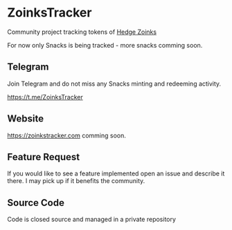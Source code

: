 # ZoinksTracker

Community project tracking tokens of [Hedge Zoinks](https://zoinks.fi)

For now only Snacks is being tracked - more snacks comming soon.

## Telegram

Join Telegram and do not miss any Snacks minting and redeeming activity.

https://t.me/ZoinksTracker

## Website

https://zoinkstracker.com comming soon.

## Feature Request

If you would like to see a feature implemented open an issue and describe it there. I may pick up if it benefits the community.

## Source Code

Code is closed source and managed in a private repository
